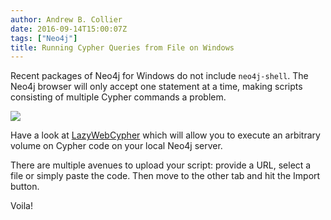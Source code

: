 ```yaml
---
author: Andrew B. Collier
date: 2016-09-14T15:00:07Z
tags: ["Neo4j"]
title: Running Cypher Queries from File on Windows
---
```


Recent packages of Neo4j for Windows do not include `neo4j-shell`. The Neo4j browser will only accept one statement at a time, making scripts consisting of multiple Cypher commands a problem.

<!--more-->

<img src="/img/2016/09/lazywebcypher.png" >

Have a look at [LazyWebCypher](http://www.lyonwj.com/) which will allow you to execute an arbitrary volume on Cypher code on your local Neo4j server.

There are multiple avenues to upload your script: provide a URL, select a file or simply paste the code. Then move to the other tab and hit the Import button.

Voila!
